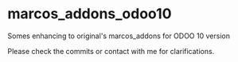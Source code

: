 # marcos_addons_odoo10
Somes enhancing to original's marcos_addons for ODOO 10 version

Please check the commits or contact with me for clarifications.
